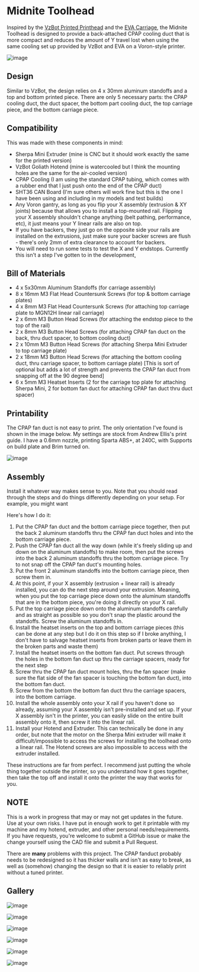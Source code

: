 # Midnite Toolhead

Inspired by the [VzBot Printed Printhead](https://github.com/VzBoT3D/Vz-Printhead-Printed) and the [EVA Carriage](https://main.eva-3d.page/), the Midnite Toolhead is designed to provide a back-attached CPAP cooling duct that is more compact and reduces the amount of Y travel lost when using the same cooling set up provided by VzBot and EVA on a Voron-style printer.

![image](https://github.com/Midnite3DP/midnite-toolhead/assets/84816186/79416515-5c9b-4537-be2e-43f7e30e97c4)

## Design
Similar to VzBot, the design relies on 4 x 30mm aluminum standoffs and a top and bottom printed piece. There are only 5 necessary parts: the CPAP cooling duct, the duct spacer, the bottom part cooling duct, the top carriage piece, and the bottom carriage piece.

## Compatibility
This was made with these components in mind:
- Sherpa Mini Extruder (mine is CNC but it should work exactly the same for the printed version)
- VzBot Goliath Hotend (mine is watercooled but I think the mounting holes are the same for the air-cooled version)
- CPAP Cooling (I am using the standard CPAP tubing, which comes with a rubber end that I just push onto the end of the CPAP duct)
- SHT36 CAN Board (I'm sure others will work fine but this is the one I have been using and including in my models and test builds)
- Any Voron gantry, as long as you flip your X assembly (extrusion & XY joints) because that allows you to install a top-mounted rail. Flipping your X assembly shouldn't change anything (belt pathing, performance, etc), it just means your Y linear rails are also on top.
- If you have backers, they just go on the opposite side your rails are installed on the extrusions, just make sure your backer screws are flush - there's only 2mm of extra clearance to account for backers.
- You will need to run some tests to test the X and Y endstops. Currently this isn't a step I've gotten to in the development, 

## Bill of Materials
- 4 x 5x30mm Aluminum Standoffs (for carriage assembly)
- 8 x 16mm M3 Flat Head Countersunk Screws (for top & bottom carriage plates)
- 4 x 8mm M3 Flat Head Countersunk Screws (for attaching top carriage plate to MGN12H linear rail carriage)
- 2 x 6mm M3 Button Head Screws (for attaching the endstop piece to the top of the rail)
- 2 x 8mm M3 Button Head Screws (for attaching CPAP fan duct on the back, thru duct spacer, to bottom cooling duct)
- 2 x 10mm M3 Button Head Screws (for attaching Sherpa Mini Extruder to top carriage plate)
- 2 x 18mm M3 Button Head Screws (for attaching the bottom cooling duct, thru carriage spacer, to bottom carriage plate) [This is sort of optional but adds a lot of strength and prevents the CPAP fan duct from snapping off at the 90 degree bend]
- 6 x 5mm M3 Heatset Inserts (2 for the carriage top plate for attaching Sherpa Mini, 2 for bottom fan duct for attaching CPAP fan duct thru duct spacer)

## Printability
The CPAP fan duct is not easy to print. The only orientation I've found is shown in the image below. My settings are stock from Andrew Ellis's print guide. I have a 0.6mm nozzle, printing Sparta ABS+, at 240C, with Supports on build plate and Brim turned on.

![image](https://github.com/Midnite3DP/midnite-toolhead/assets/84816186/272fc2e0-3f40-4225-93fa-ea3ea0e1aad8)

## Assembly
Install it whatever way makes sense to you. Note that you should read through the steps and do things differently depending on your setup. For example, you might want 

Here's how I do it:
1. Put the CPAP fan duct and the bottom carriage piece together, then put the back 2 aluminum standoffs thru the CPAP fan duct holes and into the bottom carriage piece.
2. Push the CPAP fan duct all the way down (while it's freely sliding up and down on the aluminum standoffs) to make room, then put the screws into the back 2 aluminum standoffs thru the bottom carriage piece. Try to not snap off the CPAP fan duct's mounting holes.
3. Put the front 2 aluminum standoffs into the bottom carriage piece, then screw them in.
4. At this point, if your X assembly (extrusion + linear rail) is already installed, you can do the next step around your extrusion. Meaning, when you put the top carriage piece down onto the aluminum standoffs that are in the bottom piece, you're doing it directly on your X rail.
5. Put the top carriage piece down onto the aluminum standoffs carefully and as straight as possible so you don't snap the plastic around the standoffs. Screw the aluminum standoffs in.
6. Install the heatset inserts on the top and bottom carriage pieces (this can be done at any step but I do it on this step so if I broke anything, I don't have to salvage heatset inserts from broken parts or leave them in the broken parts and waste them)
7. Install the heatset inserts on the bottom fan duct. Put screws through the holes in the bottom fan duct up thru the carriage spacers, ready for the next step
8. Screw thru the CPAP fan duct mount holes, thru the fan spacer (make sure the flat side of the fan spacer is touching the bottom fan duct), into the bottom fan duct.
9. Screw from the bottom the bottom fan duct thru the carriage spacers, into the bottom carriage.
10. Install the whole assembly onto your X rail if you haven't done so already, assuming your X assembly isn't pre-installed and set up. If your X assembly isn't in the printer, you can easily slide on the entire built assembly onto it, then screw it into the linear rail.
11. Install your Hotend and Extruder. This can technically be done in any order, but note that the motor on the Sherpa Mini extruder will make it difficult/impossible to access the screws for installing the toolhead onto a linear rail. The Hotend screws are also impossible to access with the extruder installed.

These instructions are far from perfect. I recommend just putting the whole thing together outside the printer, so you understand how it goes together, then take the top off and install it onto the printer the way that works for you.

## NOTE
This is a work in progress that may or may not get updates in the future. Use at your own risks. I have put in enough work to get it printable with my machine and my hotend, extruder, and other personal needs/requirements. If you have requests, you're welcome to submit a GitHub issue or make the change yourself using the CAD file and submit a Pull Request.

There are **many** problems with this project. The CPAP fanduct probably needs to be redesigned so it has thicker walls and isn't as easy to break, as well as (somehow) changing the design so that it is easier to reliably print without a tuned printer.


## Gallery
![image](https://github.com/Midnite3DP/midnite-toolhead/assets/84816186/dfc30c1e-5142-4dcc-8c96-0ab1f561f086)

![image](https://github.com/Midnite3DP/midnite-toolhead/assets/84816186/a1773a13-d507-42d1-946f-d48ce67ec31b)

![image](https://github.com/Midnite3DP/midnite-toolhead/assets/84816186/57b916c6-54e0-49db-82cc-de5a62c62eb5)

![image](https://github.com/Midnite3DP/midnite-toolhead/assets/84816186/a27309c6-93f4-45d8-a630-0eaa9729ac3d)

![image](https://github.com/Midnite3DP/midnite-toolhead/assets/84816186/821dc777-08e9-4506-beee-cfdf7bcc14a2)

![image](https://github.com/Midnite3DP/midnite-toolhead/assets/84816186/c4abffeb-644d-429e-983e-60f748dad9c5)

